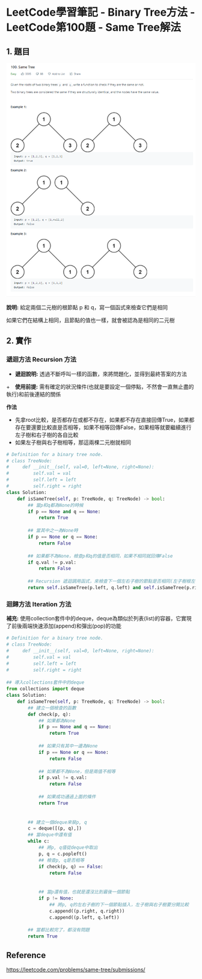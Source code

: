# LeetCode學習筆記 - Binary Tree方法 - LeetCode第100題 - Same Tree解法



## 1. 題目



![image1](images\image1.PNG)





**說明:** 給定兩個二元樹的根節點 p 和 q，寫一個函式來檢查它們是相同

如果它們在結構上相同，且節點的值也一樣，就會被認為是相同的二元樹







## 2. 實作



### 遞迴方法 Recursion 方法

+ **遞迴說明:** 透過不斷呼叫一樣的函數，來將問題化，並得到最終答案的方法

+　**使用前提:** 需有確定的狀況條件(也就是要設定一個停點，不然會一直無止盡的執行)和前後連結的關係





**作法**

+ 先拿root比較，是否都存在或都不存在，如果都不存在直接回傳True，如果都存在要還要比較直是否相等，如果不相等回傳False，如果相等就要繼續進行左子樹和右子樹的各自比較
+ 如果左子樹與右子樹相等，那這兩棵二元樹就相同



```Python
# Definition for a binary tree node.
# class TreeNode:
#     def __init__(self, val=0, left=None, right=None):
#         self.val = val
#         self.left = left
#         self.right = right
class Solution:
    def isSameTree(self, p: TreeNode, q: TreeNode) -> bool:
        ## 當p和q都為None的時候
        if p == None and q == None:
            return True
        
        ## 當其中之一為None時
        if p == None or q == None:
            return False
        
        ## 如果都不為None，檢查p和q的值是否相同，如果不相同就回傳False
        if q.val != p.val:
            return False
        
        ## Recursion 遞迴調用函式，來檢查下一個左右子樹的節點是否相同(左子樹根左子樹比、右子樹跟右子樹比
        return self.isSameTree(p.left, q.left) and self.isSameTree(p.right, q.right)
```



### 迴歸方法 Iteration 方法



**補充:** 使用collection套件中的deque，deque為類似於列表(list)的容器，它實現了前後兩端快速添加(append)和彈出(pop)的功能



```Python
# Definition for a binary tree node.
# class TreeNode:
#     def __init__(self, val=0, left=None, right=None):
#         self.val = val
#         self.left = left
#         self.right = right

## 導入collections套件中的deque
from collections import deque
class Solution:
    def isSameTree(self, p: TreeNode, q: TreeNode) -> bool:
        ## 建立一個檢查的函數
        def check(p, q):
            ## 如果都為None
            if p == None and q == None:
                return True
            
            ## 如果只有其中一邊為None
            if p == None or q == None:
                return False
            
            ## 如果都不為None，但是兩值不相等
            if p.val != q.val:
                return False
            
            ## 如果成功通過上面的條件
            return True
        
        
        ## 建立一個deque來裝p, q
        c = deque([(p, q),])
        ## 當deque中還有值
        while c:
            ## 將p, q值從deque中取出
            p, q = c.popleft()
            ## 檢查p, q是否相等
            if check(p, q) == False:
                return False
            
            
            ## 當p還有值，也就是還沒比到最後一個節點
            if p != None:
                ## 將p, q的左右子樹的下一個節點插入，左子樹與右子樹要分開比較
                c.append((p.right, q.right))
                c.append((p.left, q.left))
                         
        ## 當都比較完了，都沒有問題
        return True 
```







## Reference

https://leetcode.com/problems/same-tree/submissions/










